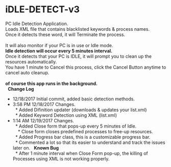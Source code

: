 # iDLE-DETECT-v3  
PC Idle Detection Application.  
Loads XML file that contains blacklisted keywords & process names.  
Once it detects these word, it will Terminate the process.  
&nbsp;  
It will also monitor if your PC is in use or Idle mode.  
**Idle detection will occur every 5 minutes interval.**  
Once it detects that your PC is IDLE, it will prompt you to clean up the resources automatically.  
You have 1 minute to Cancel this process, click the Cancel Button anytime to cancel auto cleanup.  
&nbsp;  
**of course this app runs in the background.**  
&nbsp;
**Change Log**  
* 12/18/2017 Initial commit, added basic detection methods.  
* 3:58 PM 12/18/2017 Changes.  
&nbsp;  * Added Difinition updater (downloads & updates your list.xml)  
&nbsp;  * Added Keyword Detection using XML (list.xml)  
* 1:14 AM 12/19/2017 Changes.  
&nbsp;  * Added Close form that pops-up every 5 minutes of Idle.  
&nbsp;  &nbsp;  * Close form closes predefined processes to free-up resources.  
&nbsp;  * Added Progress bar class, this is a customizable progress bar.  
&nbsp;  * Commented a lot so that its easier to understand and track the issues later on.
&nbsp;  **Known Bug**  
&nbsp;  * After 1 minute interval when Close Form pop-up, the killing of Processes using XML is not working properly.  


